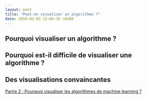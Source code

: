 ```yaml
---
layout: post
title: "Peut-on visualiser un algorithme ?"
date: 2019-02-03 12:04:32 +0100
---
```


## Pourquoi visualiser un algorithme ?

## Pourquoi est-il difficile de visualiser une algorithme ?

## Des visualisations convaincantes

<a href="{{site.baseurl}}/{% post_url 2019-02-02-pourquoi-visualiser-les-algorithmes-de-machine-learning %}">Partie 2 : Pourquoi visualiser les algorithmes de machine learning ?</a>
